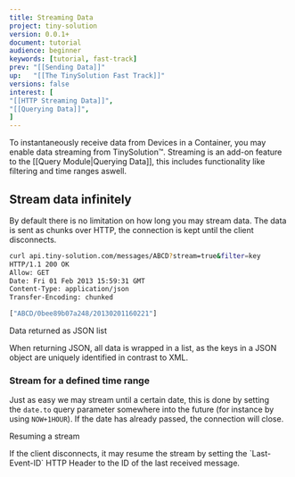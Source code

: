 ```yaml
---
title: Streaming Data
project: tiny-solution
version: 0.0.1+
document: tutorial
audience: beginner
keywords: [tutorial, fast-track]
prev: "[[Sending Data]]"
up:   "[[The TinySolution Fast Track]]"
versions: false
interest: [
"[[HTTP Streaming Data]]",
"[[Querying Data]]",
]
---
```


To instantaneously receive data from Devices in a Container, you may
enable data streaming from TinySolution™. Streaming is an add-on
feature to the [[Query Module|Querying Data]], this includes
functionality like filtering and time ranges aswell.


## Stream data infinitely

By default there is no limitation on how long you may stream data.
The data is sent as chunks over HTTP, the connection is kept until
the client disconnects.

```bash
curl api.tiny-solution.com/messages/ABCD?stream=true&filter=key
HTTP/1.1 200 OK
Allow: GET
Date: Fri 01 Feb 2013 15:59:31 GMT
Content-Type: application/json
Transfer-Encoding: chunked

["ABCD/0bee89b07a248/20130201160221"]
```

<div class="info">
 <div class="title">Data returned as JSON list</div>
 <p>
  When returning JSON, all data is wrapped in a list, as the keys
  in a JSON object are uniquely identified in contrast to XML.
 </p>
</div>

### Stream for a defined time range

Just as easy we may stream until a certain date, this is done by
setting the `date.to` query parameter somewhere into the future (for
instance by using `NOW+1HOUR`). If the date has already passed, the
connection will close.

<div class="info">
 <div class="title">Resuming a stream</div>
 <p>
  If the client disconnects, it may resume the stream by
  setting the `Last-Event-ID` HTTP Header to the ID of the last
  received message.
 </p>
</div>
